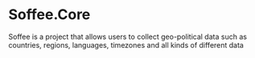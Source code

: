 # Soffee.Core
Soffee is a project that allows users to collect geo-political data such as countries, regions, languages, timezones and all kinds of different data
